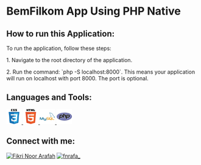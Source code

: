 <h1>BemFilkom App Using PHP Native</h1>

<h2 align="left">How to run this Application:</h2>
<p>
To run the application, follow these steps:
</p>
<p>
1. Navigate to the root directory of the application.
</p>
<p>
2. Run the command: `php -S localhost:8000`.
   This means your application will run on localhost with port 8000.
   The port is optional.
</p>

<h2 align="left">Languages and Tools:</h2>
<p> 
  <a href="https://www.w3schools.com/css/" target="_blank" rel="noreferrer">
    <img src="https://raw.githubusercontent.com/devicons/devicon/master/icons/css3/css3-original-wordmark.svg" alt="css3" width="40" height="40"/>
  </a> 
  <a href="https://www.w3.org/html/" target="_blank" rel="noreferrer">
    <img src="https://raw.githubusercontent.com/devicons/devicon/master/icons/html5/html5-original-wordmark.svg" alt="html5" width="40" height="40"/>
  </a> 
  <a href="https://www.mysql.com/" target="_blank" rel="noreferrer">
    <img src="https://raw.githubusercontent.com/devicons/devicon/master/icons/mysql/mysql-original-wordmark.svg" alt="mysql" width="40" height="40"/>
  </a> 
  <a href="https://www.php.net" target="_blank" rel="noreferrer">
    <img src="https://raw.githubusercontent.com/devicons/devicon/master/icons/php/php-original.svg" alt="php" width="40" height="40"/>
  </a> 
</p>

<h2 align="left">Connect with me:</h2>
<p>
<a href="https://linkedin.com/in/fikrinoorarafah" target="blank"><img  src="https://raw.githubusercontent.com/rahuldkjain/github-profile-readme-generator/master/src/images/icons/Social/linked-in-alt.svg" alt="Fikri Noor Arafah" height="30" width="40" /></a>
<a href="https://instagram.com/fnrafa_" target="blank"><img  src="https://raw.githubusercontent.com/rahuldkjain/github-profile-readme-generator/master/src/images/icons/Social/instagram.svg" alt="fnrafa_" height="30" width="40" /></a>
</p>
